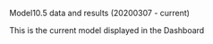 Model10.5 data and results (20200307 - current)

This is the current model displayed in the Dashboard
